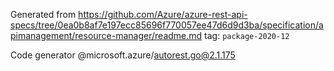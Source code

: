 Generated from https://github.com/Azure/azure-rest-api-specs/tree/0ea0b8af7e197ecc85696f770057ee47d6d9d3ba/specification/apimanagement/resource-manager/readme.md tag: `package-2020-12`

Code generator @microsoft.azure/autorest.go@2.1.175


